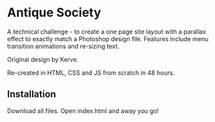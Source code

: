 # Antique Society
A technical challenge - to create a one page site layout with a parallax effect to exactly match a Photoshop design file. Features include menu transition animations and re-sizing text.

Original design by Kerve.

Re-created in HTML, CSS and JS from scratch in 48 hours.


## Installation

Download all files. Open index.html and away you go!
